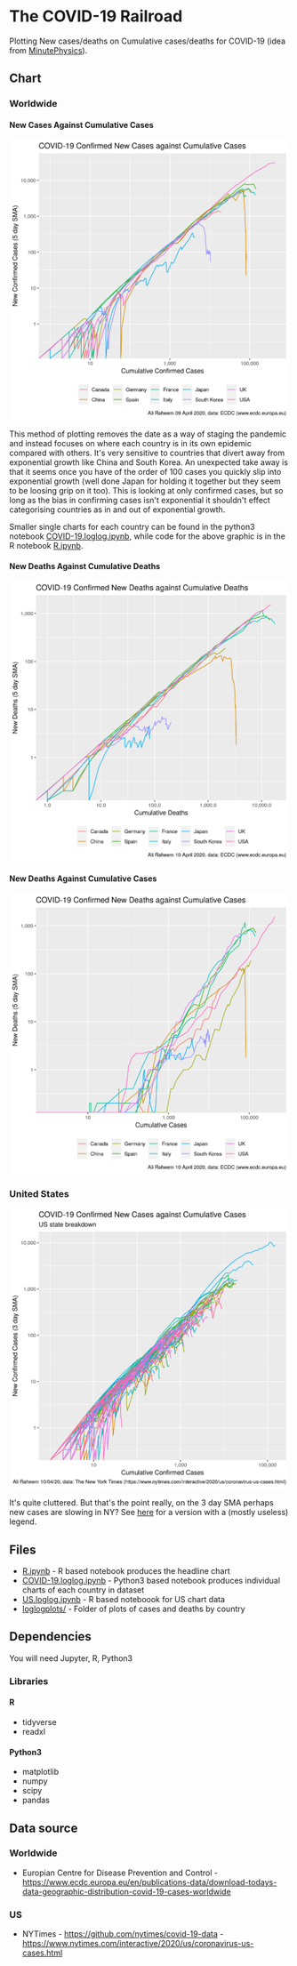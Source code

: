 # The COVID-19 Railroad

Plotting New cases/deaths on Cumulative cases/deaths for COVID-19 (idea from [MinutePhysics](https://www.youtube.com/watch?v=54XLXg4fYsc)).

## Chart

### Worldwide

#### New Cases Against Cumulative Cases
![Plot](COVID-19_loglog.png)

This method of plotting removes the date as a way of staging the pandemic and instead focuses on where each country is in its own epidemic compared with others. It's very sensitive to countries that divert away from exponential growth like China and South Korea. An unexpected take away is that it seems once you have of the order of 100 cases you quickly slip into exponential growth (well done Japan for holding it together but they seem to be loosing grip on it too). This is looking at only confirmed cases, but so long as the bias in confirming cases isn't exponential it shouldn't effect categorising countries as in and out of exponential growth.

Smaller single charts for each country can be found in the python3 notebook [COVID-19.loglog.ipynb](COVID-19.loglog.ipynb), while code for the above graphic is in the R notebook [R.ipynb](R.ipynb).

#### New Deaths Against Cumulative Deaths
![Worldwide Deaths](COVID-19_loglog_deaths.png)

#### New Deaths Against Cumulative Cases
![Worldwide Deaths against Cases](COVID-19_loglog_deaths_cases.png)


### United States
![US Plot](COVID-19_loglog_US_nolegend.png)

It's quite cluttered. But that's the point really, on the 3 day SMA perhaps new cases are slowing in NY? See [here](COVID-19_loglog_US.png) for a version with a (mostly useless) legend.

## Files

*	[R.ipynb](R.ipynb) - R based notebook produces the headline chart
* [COVID-19.loglog.ipynb](COVID-19.loglog.ipynb) - Python3 based notebook produces individual charts of each country in dataset
* [US.loglog.ipynb](US.loglog.ipynb) - R based noteboook for US chart data
* [loglogplots/](loglogplots/) - Folder of plots of cases and deaths by country

## Dependencies

You will need Jupyter, R, Python3

### Libraries
#### R
* tidyverse
* readxl

#### Python3
* matplotlib
* numpy
* scipy
* pandas

## Data source

### Worldwide
* Europian Centre for Disease Prevention and Control - https://www.ecdc.europa.eu/en/publications-data/download-todays-data-geographic-distribution-covid-19-cases-worldwide

### US
* NYTimes - https://github.com/nytimes/covid-19-data - https://www.nytimes.com/interactive/2020/us/coronavirus-us-cases.html
